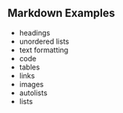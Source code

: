 ## Markdown Examples

- headings
- unordered lists
- text formatting
- code
- tables
- links
- images
- autolists
- lists
